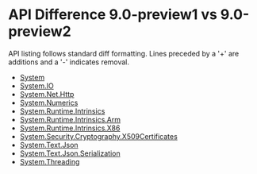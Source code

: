 # API Difference 9.0-preview1 vs 9.0-preview2

API listing follows standard diff formatting.
Lines preceded by a '+' are additions and a '-' indicates removal.

* [System](9.0-preview2_System.md)
* [System.IO](9.0-preview2_System.IO.md)
* [System.Net.Http](9.0-preview2_System.Net.Http.md)
* [System.Numerics](9.0-preview2_System.Numerics.md)
* [System.Runtime.Intrinsics](9.0-preview2_System.Runtime.Intrinsics.md)
* [System.Runtime.Intrinsics.Arm](9.0-preview2_System.Runtime.Intrinsics.Arm.md)
* [System.Runtime.Intrinsics.X86](9.0-preview2_System.Runtime.Intrinsics.X86.md)
* [System.Security.Cryptography.X509Certificates](9.0-preview2_System.Security.Cryptography.X509Certificates.md)
* [System.Text.Json](9.0-preview2_System.Text.Json.md)
* [System.Text.Json.Serialization](9.0-preview2_System.Text.Json.Serialization.md)
* [System.Threading](9.0-preview2_System.Threading.md)

